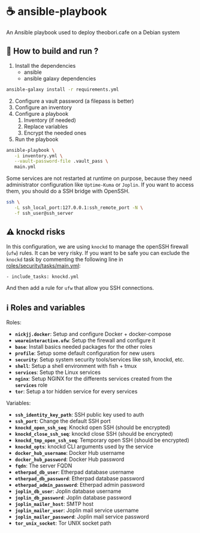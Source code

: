 # ☕ ansible-playbook

An Ansible playbook used to deploy theobori.cafe on a Debian system

## 📖 How to build and run ?

1. Install the dependencies 
   - ansible
   - ansible galaxy dependencies

```sh
ansible-galaxy install -r requirements.yml
```

2. Configure a vault password (a filepass is better)
3. Configure an inventory
4. Configure a playbook
   1. Inventory (if needed)
   2. Replace variables
   3. Encrypt the needed ones
5. Run the playbook

```sh
ansible-playbook \
   -i inventory.yml \
   --vault-password-file .vault_pass \
   main.yml
```

Some services are not restarted at runtime on purpose, because they need administrator configuration like `Uptime-Kuma` or `Joplin`. If you want to access them, you should do a SSH bridge with OpenSSH.

```sh
ssh \
   -L ssh_local_port:127.0.0.1:ssh_remote_port -N \
   -f ssh_user@ssh_server
```

## ⚠️ knockd risks

In this configuration, we are using `knockd` to manage the openSSH firewall (`ufw`) rules. It can be very risky. If you want to be safe you can exclude the `knockd` task by commenting the following line in [roles/security/tasks/main.yml](roles/security/tasks/main.yml):

```sh
- include_tasks: knockd.yml
```

And then add a rule for `ufw` that allow you SSH connections.

## ℹ️ Roles and variables

Roles:

- **`nickjj.docker`**: Setup and configure Docker + docker-compose
- **`weareinteractive.ufw`**: Setup the firewall and configure it
- **`base`**: Install basics needed packages for the other roles
- **`profile`**: Setup some default configuration for new users
- **`security`**: Setup system security tools/services like ssh, knockd, etc.
- **`shell`**: Setup a shell environment with fish + tmux
- **`services`**: Setup the Linux services
- **`nginx`**: Setup NGINX for the differents services created from the **`services`** role
- **`tor`**: Setup a tor hidden service for every services

Variables:
- **`ssh_identity_key_path`**: SSH public key used to auth
- **`ssh_port`**: Change the default SSH port
- **`knockd_open_ssh_seq`**: Knockd open SSH (should be encrypted)
- **`knockd_close_ssh_seq`**: knockd close SSH (should be encrypted)
- **`knockd_tmp_open_ssh_seq`**: Temporary open SSH (should be encrypted)
- **`knockd_opts`**: knockd CLI arguments used by the service
- **`docker_hub_username`**: Docker Hub username
- **`docker_hub_password`**: Docker Hub password
- **`fqdn`**: The server FQDN
- **`etherpad_db_user`**: Etherpad database username
- **`etherpad_db_password`**: Etherpad database password
- **`etherpad_admin_password`**: Etherpad admin password
- **`joplin_db_user`**: Joplin database username
- **`joplin_db_password`**: Joplin database password
- **`joplin_mailer_host`**: SMTP host
- **`joplin_mailer_user`**: Joplin mail service username
- **`joplin_mailer_password`**: Joplin mail service password
- **`tor_unix_socket`**: Tor UNIX socket path